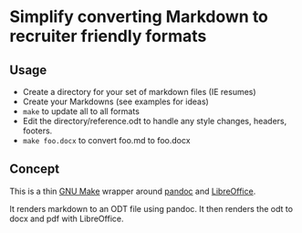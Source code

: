 # Simplify converting Markdown to recruiter friendly formats

## Usage

* Create a directory for your set of markdown files (IE resumes)
* Create your Markdowns (see examples for ideas)
* `make` to update all to all formats
* Edit the directory/reference.odt to handle any style changes, headers, footers.
* `make foo.docx` to convert foo.md to foo.docx

## Concept

This is a thin [GNU Make](https://www.gnu.org/software/make/) wrapper around [pandoc](https://pandoc.org/) and [LibreOffice](https://www.libreoffice.org/).

It renders markdown to an ODT file using pandoc.  It then renders the odt to docx and pdf with LibreOffice.
